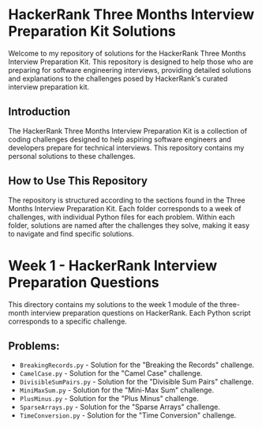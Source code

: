 # HackerRank Three Months Interview Preparation Kit Solutions

Welcome to my repository of solutions for the HackerRank Three Months Interview Preparation Kit. This repository is designed to help those who are preparing for software engineering interviews, providing detailed solutions and explanations to the challenges posed by HackerRank's curated interview preparation kit.

## Introduction

The HackerRank Three Months Interview Preparation Kit is a collection of coding challenges designed to help aspiring software engineers and developers prepare for technical interviews. This repository contains my personal solutions to these challenges.

## How to Use This Repository

The repository is structured according to the sections found in the Three Months Interview Preparation Kit. Each folder corresponds to a week of challenges, with individual Python files for each problem. Within each folder, solutions are named after the challenges they solve, making it easy to navigate and find specific solutions.


# Week 1 - HackerRank Interview Preparation Questions

This directory contains my solutions to the week 1 module of the three-month interview preparation questions on HackerRank. Each Python script corresponds to a specific challenge.

## Problems:

- `BreakingRecords.py` - Solution for the "Breaking the Records" challenge.
- `CamelCase.py` - Solution for the "Camel Case" challenge.
- `DivisibleSumPairs.py` - Solution for the "Divisible Sum Pairs" challenge.
- `MiniMaxSum.py` - Solution for the "Mini-Max Sum" challenge.
- `PlusMinus.py` - Solution for the "Plus Minus" challenge.
- `SparseArrays.py` - Solution for the "Sparse Arrays" challenge.
- `TimeConversion.py` - Solution for the "Time Conversion" challenge.
